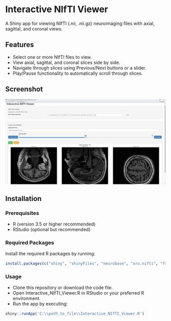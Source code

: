 # Interactive NIfTI Viewer
A Shiny app for viewing NIfTI (.nii, .nii.gz) neuroimaging files with axial, sagittal, and coronal views.

## Features

- Select one or more NIfTI files to view.
- View axial, sagittal, and coronal slices side by side.
- Navigate through slices using Previous/Next buttons or a slider.
- Play/Pause functionality to automatically scroll through slices.

## Screenshot

![Screenshot](UI_Main.png "App Screenshot")



## Installation

### Prerequisites

- R (version 3.5 or higher recommended)
- RStudio (optional but recommended)


### Required Packages

Install the required R packages by running:

```R
install.packages(c("shiny", "shinyFiles", "neurobase", "oro.nifti", "fs"))
```

### Usage
- Clone this repository or download the code file.
- Open Interactive_NIfTI_Viewer.R in RStudio or your preferred R environment.
- Run the app by executing:

```R
shiny::runApp('C:\\path_to_file\\Interactive_NIfTI_Viewer.R')
```

